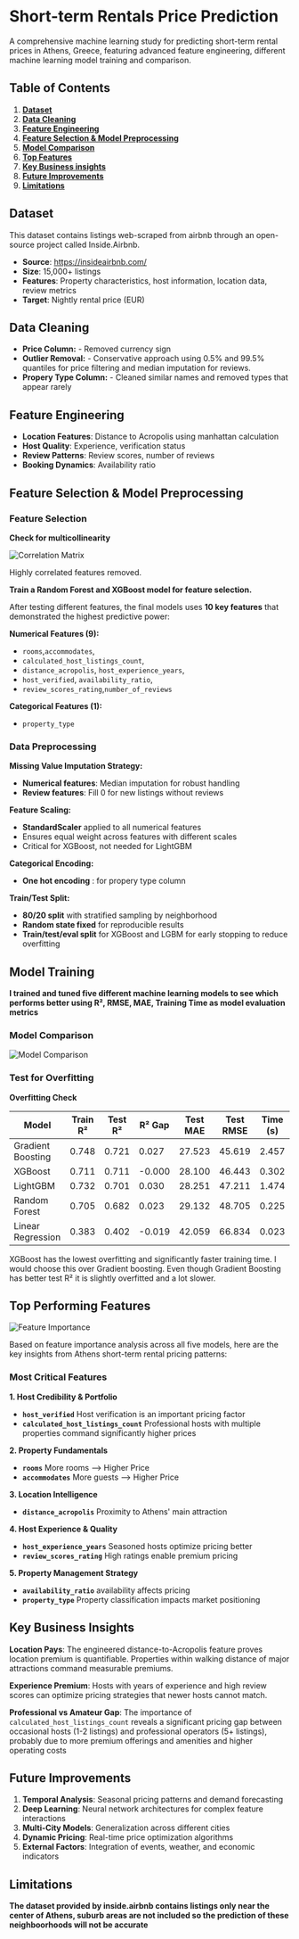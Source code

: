 # Short-term Rentals Price Prediction

A comprehensive machine learning study for predicting short-term rental prices in Athens, Greece, featuring advanced feature engineering, different machine learning model training and comparison.

## Table of Contents
1. **[ Dataset](#dataset)** 
2. **[ Data Cleaning](#data-cleaning)** 
3. **[ Feature Engineering](#feature-engineering)** 
4. **[ Feature Selection & Model Preprocessing](#feature-selection--model-preprocessing)**
5. **[ Model Comparison](#model-training)** 
6. **[ Top Features](#top-performing-features)** 
7. **[ Key Business insights](#key-business-insights)** 
8. **[ Future Improvements](#future-improvements)** 
9. **[ Limitations](#limitations)**

## Dataset
This dataset contains listings web-scraped from airbnb through an open-source project called Inside.Airbnb.
- **Source**: https://insideairbnb.com/ 
- **Size**: 15,000+ listings
- **Features**: Property characteristics, host information, location data, review metrics
- **Target**: Nightly rental price (EUR)

## Data Cleaning

- **Price Column:** - Removed currency sign
- **Outlier Removal:** - Conservative approach using 0.5% and 99.5% quantiles for price filtering and median imputation for reviews.
- **Propery Type Column:** - Cleaned similar names and removed types that appear rarely

## Feature Engineering

- **Location Features**: Distance to Acropolis using manhattan calculation
- **Host Quality**: Experience, verification status 
- **Review Patterns**: Review scores, number of reviews
- **Booking Dynamics**: Availability ratio

## Feature Selection & Model Preprocessing

### **Feature Selection**

**Check for multicollinearity**

![Correlation Matrix](images/corr.png)

Highly correlated features removed.

**Train a Random Forest and XGBoost model for feature selection.**

After testing different features, the final models uses **10 key features** that demonstrated the highest predictive power:

**Numerical Features (9):**
- `rooms`,`accommodates`,
- `calculated_host_listings_count`,
- `distance_acropolis`, `host_experience_years`,
- `host_verified`,  `availability_ratio`,
- `review_scores_rating`,`number_of_reviews`

**Categorical Features (1):**
- `property_type`

### **Data Preprocessing**

**Missing Value Imputation Strategy:**
- **Numerical features**: Median imputation for robust handling
- **Review features**: Fill 0 for new listings without reviews

**Feature Scaling:**
- **StandardScaler** applied to all numerical features
- Ensures equal weight across features with different scales
- Critical for XGBoost, not needed for LightGBM

**Categorical Encoding:**
- **One hot encoding** : for propery type column

**Train/Test Split:**
- **80/20 split** with stratified sampling by neighborhood
- **Random state fixed** for reproducible results
- **Train/test/eval split** for XGBoost and LGBM for early stopping to reduce overfitting

## Model Training
**I trained and tuned five different machine learning models to see which performs better using R², RMSE, MAE, Training Time as model evaluation metrics**

### Model Comparison

![Model Comparison](images/models.png)

### Test for Overfitting

**Overfitting Check**

| Model | Train R² | Test R² | R² Gap | Test MAE | Test RMSE | Time (s) |
|-------|----------|---------|--------|----------|-----------|----------|
| Gradient Boosting | 0.748 | 0.721 | 0.027 | 27.523 | 45.619 | 2.457 |
| XGBoost | 0.711 | 0.711 | -0.000 | 28.100 | 46.443 | 0.302 |
| LightGBM | 0.732 | 0.701 | 0.030 | 28.251 | 47.211 | 1.474 |
| Random Forest | 0.705 | 0.682 | 0.023 | 29.132 | 48.705 | 0.225 |
| Linear Regression | 0.383 | 0.402 | -0.019 | 42.059 | 66.834 | 0.023 |

XGBoost has the lowest overfitting and significantly faster training time. I would choose this over Gradient boosting.
Even though Gradient Boosting has better test R² it is slightly overfitted and a lot slower.

## Top Performing Features

![Feature Importance](images/features.png)

Based on feature importance analysis across all five models, here are the key insights from Athens short-term rental pricing patterns:

### **Most Critical Features**

**1. Host Credibility & Portfolio**
- **`host_verified`**  Host verification is an important pricing factor
- **`calculated_host_listings_count`**  Professional hosts with multiple properties command significantly higher prices

**2. Property Fundamentals**
- **`rooms`** More rooms --> Higher Price 
- **`accommodates`**  More guests --> Higher Price

**3. Location Intelligence**
- **`distance_acropolis`** Proximity to Athens' main attraction

**4. Host Experience & Quality**
- **`host_experience_years`** Seasoned hosts optimize pricing better
- **`review_scores_rating`** High ratings enable premium pricing

**5. Property Management Strategy**
- **`availability_ratio`** availability affects pricing
- **`property_type`** Property classification impacts market positioning

## Key Business Insights

**Location Pays**: The engineered distance-to-Acropolis feature proves location premium is quantifiable. Properties within walking distance of major attractions command measurable premiums.

**Experience Premium**: Hosts with years of experience and high review scores can optimize pricing strategies that newer hosts cannot match.

**Professional vs Amateur Gap**: The importance of `calculated_host_listings_count` reveals a significant pricing gap between occasional hosts (1-2 listings) and professional operators (5+ listings), probably due to more premium offerings and amenities and higher operating costs

## Future Improvements

1. **Temporal Analysis**: Seasonal pricing patterns and demand forecasting
2. **Deep Learning**: Neural network architectures for complex feature interactions
3. **Multi-City Models**: Generalization across different cities
4. **Dynamic Pricing**: Real-time price optimization algorithms
5. **External Factors**: Integration of events, weather, and economic indicators

## Limitations

**The dataset provided by inside.airbnb contains listings only near the center of Athens, suburb areas are not included so the prediction of these neighboorhoods will not be accurate**